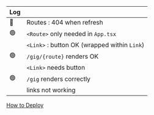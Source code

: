 Log            | &nbsp;
-------------- | -----
:red_circle:   | Routes : 404 when refresh
:green_circle: | `<Route>` only needed in `App.tsx` 
&nbsp;         | `<Link>` : button OK (wrapped within `Link`)
:green_circle: | `/gig/{route}` renders OK
&nbsp;         | `<Link>` needs button
:green_circle: | `/gig` renders correctly
&nbsp;         | links not working

[How to Deploy](https://blog.devgenius.io/how-to-deploy-your-vite-react-app-to-github-pages-with-and-without-react-router-b060d912b10e)
